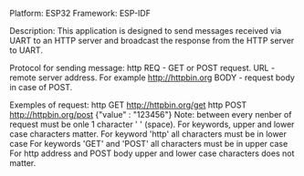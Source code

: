 Platform: ESP32
Framework: ESP-IDF

Description:
This application is designed to send messages received via UART 
to an HTTP server and broadcast the response from the HTTP server 
to UART.

Protocol for sending message:
http <REQ> <URL> <BODY>
REQ - GET or POST request.
URL - remote server address. For example http://httpbin.org
BODY - request body in case of POST.

Exemples of request:
http GET http://httpbin.org/get
http POST http://httpbin.org/post {"value" : "123456"}
Note: between every nenber of request must be onle 1 character ' ' (space).
For keywords, upper and lower case characters matter.
For keyword 'http' all characters must be in lower case
For keywords 'GET' and 'POST' all characters must be in upper case
For http address and POST body upper and lower case characters
does not matter.
